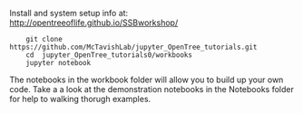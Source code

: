Install and system setup info at:
http://opentreeoflife.github.io/SSBworkshop/


```
    git clone https://github.com/McTavishLab/jupyter_OpenTree_tutorials.git
    cd  jupyter_OpenTree_tutorials0/workbooks
    jupyter notebook
```

The notebooks in the workbook folder will allow you to build up your own code.
Take a a look at the demonstration notebooks in the Notebooks folder for help to walking thorugh examples.
